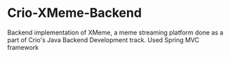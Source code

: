 # Crio-XMeme-Backend
Backend implementation of XMeme, a meme streaming platform done as a part of Crio's Java Backend Development track. Used Spring MVC framework
